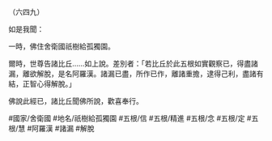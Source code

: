（六四九）

如是我聞：

一時，佛住舍衛國祇樹給孤獨園。

爾時，世尊告諸比丘……如上說。差別者：「若比丘於此五根如實觀察已，得盡諸漏，離欲解脫，是名阿羅漢。諸漏已盡，所作已作，離諸重擔，逮得己利，盡諸有結，正智心得解脫。」

佛說此經已，諸比丘聞佛所說，歡喜奉行。

#國家/舍衛國
#地名/祇樹給孤獨園
#五根/信
#五根/精進
#五根/念
#五根/定
#五根/慧
#阿羅漢
#諸漏
#解脫
